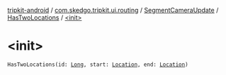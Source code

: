 [tripkit-android](../../../index.md) / [com.skedgo.tripkit.ui.routing](../../index.md) / [SegmentCameraUpdate](../index.md) / [HasTwoLocations](index.md) / [&lt;init&gt;](./-init-.md)

# &lt;init&gt;

`HasTwoLocations(id: `[`Long`](https://kotlinlang.org/api/latest/jvm/stdlib/kotlin/-long/index.html)`, start: `[`Location`](../../../com.skedgo.tripkit.common.model/-location/index.md)`, end: `[`Location`](../../../com.skedgo.tripkit.common.model/-location/index.md)`)`